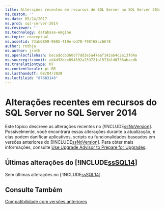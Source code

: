 ```yaml
---
title: Alterações recentes em recursos de SQL Server no SQL Server 2014 | Microsoft Docs
ms.custom: ''
ms.date: 05/24/2017
ms.prod: sql-server-2014
ms.reviewer: ''
ms.technology: database-engine
ms.topic: conceptual
ms.assetid: 73ab6859-9605-419e-bd78-798f68cc66f8
author: rothja
ms.author: jroth
ms.openlocfilehash: becadccb360d77dd3e5a47eaf142ab4c2a13fd4a
ms.sourcegitcommit: ad4d92dce894592a259721a1571b1d8736abacdb
ms.translationtype: MT
ms.contentlocale: pt-BR
ms.lasthandoff: 08/04/2020
ms.locfileid: "87683148"
---
```

# <a name="breaking-changes-to-sql-server-features-in-sql-server-2014"></a>Alterações recentes em recursos do SQL Server no SQL Server 2014
  Este tópico descreve as alterações recentes no [!INCLUDE[ssNoVersion](../includes/ssnoversion-md.md)]. Possivelmente, você encontrará essas alterações durante a atualização, e elas podem danificar aplicativos, scripts ou funcionalidades baseados em versões anteriores do [!INCLUDE[ssNoVersion](../includes/ssnoversion-md.md)]. Para obter mais informações, consulte [Use Upgrade Advisor to Prepare for Upgrades](../../2014/sql-server/install/use-upgrade-advisor-to-prepare-for-upgrades.md).  
  
## <a name="breaking-changes-in-sssql14"></a>Últimas alterações do [!INCLUDE[ssSQL14](../includes/sssql14-md.md)]  
 Sem últimas alterações no [!INCLUDE[ssSQL14](../includes/sssql14-md.md)].  
  
## <a name="see-also"></a>Consulte Também  
 [Compatibilidade com versões anteriores](../../2014/getting-started/backward-compatibility.md)  
  
  
